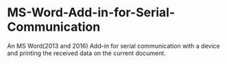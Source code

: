 # MS-Word-Add-in-for-Serial-Communication
An MS Word(2013 and 2016) Add-in for serial communication with a device and printing the received data on the current document.
